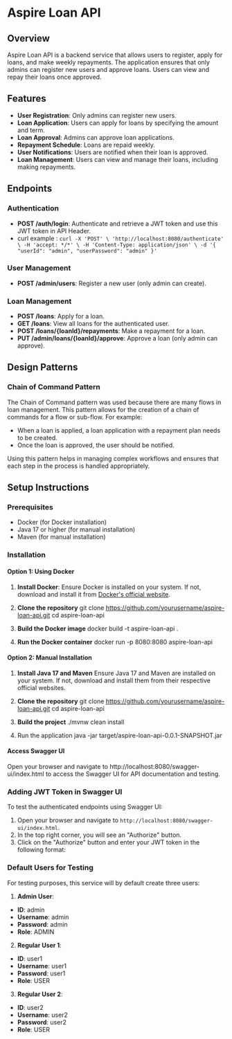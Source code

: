 # Aspire Loan API

## Overview
Aspire Loan API is a backend service that allows users to register, apply for loans, and make weekly repayments. The application ensures that only admins can register new users and approve loans. Users can view and repay their loans once approved.

## Features
- **User Registration**: Only admins can register new users.
- **Loan Application**: Users can apply for loans by specifying the amount and term.
- **Loan Approval**: Admins can approve loan applications.
- **Repayment Schedule**: Loans are repaid weekly.
- **User Notifications**: Users are notified when their loan is approved.
- **Loan Management**: Users can view and manage their loans, including making repayments.

## Endpoints

### Authentication
- **POST /auth/login**: Authenticate and retrieve a JWT token and use this JWT token in API Header.
- curl example : ```curl -X 'POST' \
  'http://localhost:8080/authenticate' \
  -H 'accept: */*' \
  -H 'Content-Type: application/json' \
  -d '{
  "userId": "admin",
  "userPassword": "admin"
  }'```

### User Management
- **POST /admin/users**: Register a new user (only admin can create).

### Loan Management
- **POST /loans**: Apply for a loan.
- **GET /loans**: View all loans for the authenticated user.
- **POST /loans/{loanId}/repayments**: Make a repayment for a loan.
- **PUT /admin/loans/{loanId}/approve**: Approve a loan (only admin can approve).

## Design Patterns

### Chain of Command Pattern
The Chain of Command pattern was used because there are many flows in loan management. This pattern allows for the creation of a chain of commands for a flow or sub-flow. For example:
- When a loan is applied, a loan application with a repayment plan needs to be created.
- Once the loan is approved, the user should be notified.

Using this pattern helps in managing complex workflows and ensures that each step in the process is handled appropriately.

## Setup Instructions

### Prerequisites
- Docker (for Docker installation)
- Java 17 or higher (for manual installation)
- Maven (for manual installation)

### Installation

#### Option 1: Using Docker

1. **Install Docker**: Ensure Docker is installed on your system. If not, download and install it from [Docker's official website](https://www.docker.com/get-started).

2. **Clone the repository**
   git clone https://github.com/yourusername/aspire-loan-api.git
   cd aspire-loan-api
3. **Build the Docker image**
   docker build -t aspire-loan-api . 
4. **Run the Docker container**
   docker run -p 8080:8080 aspire-loan-api

#### Option 2: Manual Installation
1. **Install Java 17 and Maven**
   Ensure Java 17 and Maven are installed on your system. If not, download and install them from their respective official websites.

2. **Clone the repository**
   git clone https://github.com/yourusername/aspire-loan-api.git
   cd aspire-loan-api
3. **Build the project**
   ./mvnw clean install
4. Run the application
   java -jar target/aspire-loan-api-0.0.1-SNAPSHOT.jar

#### Access Swagger UI
Open your browser and navigate to http://localhost:8080/swagger-ui/index.html to access the Swagger UI for API documentation and testing.
### Adding JWT Token in Swagger UI
To test the authenticated endpoints using Swagger UI:
1. Open your browser and navigate to `http://localhost:8080/swagger-ui/index.html`.
2. In the top right corner, you will see an "Authorize" button.
3. Click on the "Authorize" button and enter your JWT token in the following format:

### Default Users for Testing
For testing purposes, this service will by default create three users:

1. **Admin User**:
- **ID**: admin
- **Username**: admin
- **Password**: admin
- **Role**: ADMIN

2. **Regular User 1**:
- **ID**: user1
- **Username**: user1
- **Password**: user1
- **Role**: USER

3. **Regular User 2**:
- **ID**: user2
- **Username**: user2
- **Password**: user2
- **Role**: USER